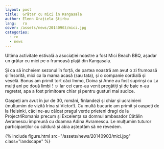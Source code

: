 ```yaml
---
layout: post
title:  Grătar cu mici în Kangasala
author: Elenn Grațiela Știrbu
lang:   ro
cover: /assets/news/20140903/mici.jpg
categories:
  - ro
  - news
---
```


Ultima activitate estivală a asociației noastre a fost Mici Beach BBQ, așadar un grătar cu mici pe o frumoasă plajă din Kangasala.

Și ca să încheiem sezonul în forță, de partea noastră am avut o zi frumoasă și însorită, mici ca la mama acasă (sau tata), și o companie cordială și veselă. Bonus am primit tort căci Immo, Doina și Anne au fost suprinși cu La mulți ani pe două limbi ! ☺ Iar cei care-au venit pregătiți și de baie n-au regretat, apa a fost primitoare chiar și pentru gusturi mai sudice.

Oaspeți am avut în jur de 30, români, finlandezi și chiar și ucrainieni (mulțumim de vizită Irina și Victor!). Cu multă bucurie am primit și oaspeți de la Helsinki, căci ne-au călcat pragul verde prieteni dragi de la Project4Romania precum și Excelența sa domnul ambasador Cătălin Avramescu împreună cu doamna Adina Avramescu. Le mulțumim tuturor participanților cu căldură și abia așteptăm să ne revedem.

<!-- Avem și câteva poze, le puteți vedea aici. -->

{% include figure.html src="/assets/news/20140903/mici.jpg" class="landscape" %}